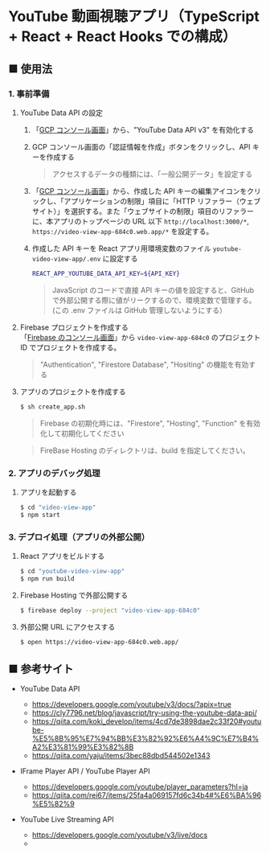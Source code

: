 # YouTube 動画視聴アプリ（TypeScript + React + React Hooks での構成）

## ■ 使用法

### 1. 事前準備

1. YouTube Data API の設定<br>
    1. 「[GCP コンソール画面](https://console.cloud.google.com/marketplace/product/google/youtube.googleapis.com?q=search&referrer=search&hl=ja&project=my-project2-303004)」から、"YouTube Data API v3" を有効化する
    1. GCP コンソール画面の「認証情報を作成」ボタンをクリックし、API キーを作成する<br>
        > アクセスするデータの種類には、「一般公開データ」を設定する
    1. 「[GCP コンソール画面](https://console.cloud.google.com/apis/credentials?hl=ja&project=my-project2-303004)」から、作成した API キーの編集アイコンをクリックし、「アプリケーションの制限」項目に「HTTP リファラー（ウェブサイト）」を選択する。また「ウェブサイトの制限」項目のリファラーに、本アプリのトップページの URL 以下 `http://localhost:3000/*`, `https://video-view-app-684c0.web.app/*` を設定する。
    1. 作成した API キーを React アプリ用環境変数のファイル `youtube-video-view-app/.env` に設定する<br>
        ```sh
        REACT_APP_YOUTUBE_DATA_API_KEY=${API_KEY}
        ```

        > JavaScript のコードで直接 API キーの値を設定すると、GitHub で外部公開する際に値がリークするので、環境変数で管理する。(この .env ファイルは GitHub 管理しないようにする）

1. Firebase プロジェクトを作成する<br>
    「[Firebase のコンソール画面](https://console.firebase.google.com/?hl=ja)」から `video-view-app-684c0` のプロジェクト ID でプロジェクトを作成する。

    > "Authentication", "Firestore Database", "Hositing" の機能を有効する

1. アプリのプロジェクトを作成する<br>
    ```sh
    $ sh create_app.sh
    ```

    > Firebase の初期化時には、"Firestore", "Hosting", "Function" を有効化して初期化してください

    > FireBase Hosting のディレクトリは、build を指定してください。

### 2. アプリのデバッグ処理

1. アプリを起動する<br>
    ```sh
    $ cd "video-view-app"
    $ npm start
    ```

### 3. デプロイ処理（アプリの外部公開）

1. React アプリをビルドする<br>
    ```sh
    $ cd "youtube-video-view-app"
    $ npm run build
    ```

1. Firebase Hosting で外部公開する<br>
    ```sh
    $ firebase deploy --project "video-view-app-684c0"
    ```

1. 外部公開 URL にアクセスする
    ```sh
    $ open https://video-view-app-684c0.web.app/
    ```

## ■ 参考サイト

- YouTube Data API
    - https://developers.google.com/youtube/v3/docs/?apix=true
    - https://cly7796.net/blog/javascript/try-using-the-youtube-data-api/
    - https://qiita.com/koki_develop/items/4cd7de3898dae2c33f20#youtube-%E5%8B%95%E7%94%BB%E3%82%92%E6%A4%9C%E7%B4%A2%E3%81%99%E3%82%8B
    - https://qiita.com/yaju/items/3bec88dbd544502e1343

- IFrame Player API / YouTube Player API
    - https://developers.google.com/youtube/player_parameters?hl=ja
    - https://qiita.com/rei67/items/25fa4a069157fd6c34b4#%E6%BA%96%E5%82%9

- YouTube Live Streaming API
    - https://developers.google.com/youtube/v3/live/docs
    - 